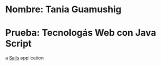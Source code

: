 # Nombre: Tania Guamushig
# Prueba: Tecnologás Web con Java Script

a [Sails](http://sailsjs.org) application
